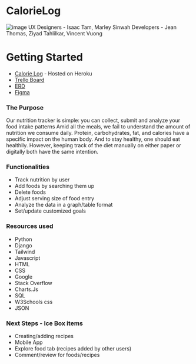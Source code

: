 # CalorieLog
![image](https://user-images.githubusercontent.com/102340067/170546953-8d3ec5fa-db19-4147-a5d9-f80b61804b18.png)
UX Designers - Isaac Tam, Marley Sinwah
Developers - Jean Thomas, Ziyad Tahlilkar, Vincent Vuong

# Getting Started
* [Calorie Log](https://calorielog.herokuapp.com/) - Hosted on Heroku
* [Trello Board](https://trello.com/b/jdQe8qC3/calorie-log)
* [ERD](https://lucid.app/lucidchart/cbba305d-2d9a-419c-acc8-c32ebb34e457/edit?invitationId=inv_f5361375-6547-41d6-b829-b84edf0b6972&referringApp=slack&page=0_0#)
* [Figma](https://www.figma.com/file/DgQ8AjleV5dQ2SfKZU7zaG/SEI-UXDI-Collabathon)

### The Purpose
Our nutrition tracker is simple: you can collect, submit and analyze your food intake patterns
Amid all the meals, we fail to understand the amount of nutrition we consume daily. Protein, carbohydrates, fat, and calories have a specific impact on the human body. And to stay healthy, one should eat healthily. However, keeping track of the diet manually on either paper or digitally both have the same intention.

### Functionalities
* Track nutrition by user
* Add foods by searching them up
* Delete foods
* Adjust serving size of food entry
* Analyze the data in a graph/table format
* Set/update customized goals

### Resources used
* Python
* Django
* Tailwind
* Javascript
* HTML
* CSS
* Google
* Stack Overflow
* Charts.Js
* SQL
* W3Schools css
* JSON
### Next Steps - Ice Box items
* Creating/adding recipes
* Mobile App
* Explore food tab (recipes added by other users)
* Comment/review for foods/recipes
